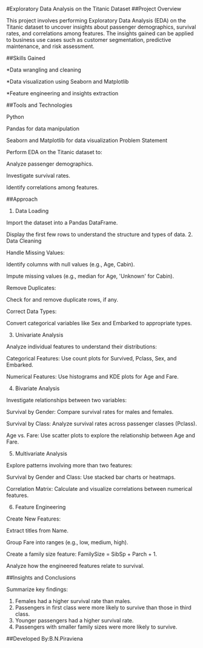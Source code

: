 #Exploratory Data Analysis on the Titanic Dataset
##Project Overview

This project involves performing Exploratory Data Analysis (EDA) on the Titanic dataset to uncover insights about passenger demographics, survival rates, and correlations among features. The insights gained can be applied to business use cases such as customer segmentation, predictive maintenance, and risk assessment.

##Skills Gained

*Data wrangling and cleaning

*Data visualization using Seaborn and Matplotlib

*Feature engineering and insights extraction

##Tools and Technologies

Python

Pandas for data manipulation

Seaborn and Matplotlib for data visualization
Problem Statement

Perform EDA on the Titanic dataset to:

Analyze passenger demographics.

Investigate survival rates.

Identify correlations among features.

##Approach

1. Data Loading

Import the dataset into a Pandas DataFrame.

Display the first few rows to understand the structure and types of data.
2. Data Cleaning

Handle Missing Values:

Identify columns with null values (e.g., Age, Cabin).

Impute missing values (e.g., median for Age, 'Unknown' for Cabin).

Remove Duplicates:

Check for and remove duplicate rows, if any.

Correct Data Types:

Convert categorical variables like Sex and Embarked to appropriate types.

3. Univariate Analysis

Analyze individual features to understand their distributions:

Categorical Features: Use count plots for Survived, Pclass, Sex, and Embarked.

Numerical Features: Use histograms and KDE plots for Age and Fare.

4. Bivariate Analysis

Investigate relationships between two variables:

Survival by Gender: Compare survival rates for males and females.

Survival by Class: Analyze survival rates across passenger classes (Pclass).

Age vs. Fare: Use scatter plots to explore the relationship between Age and Fare.

5. Multivariate Analysis

Explore patterns involving more than two features:

Survival by Gender and Class: Use stacked bar charts or heatmaps.

Correlation Matrix: Calculate and visualize correlations between numerical features.

6. Feature Engineering

Create New Features:

Extract titles from Name.

Group Fare into ranges (e.g., low, medium, high).

Create a family size feature: FamilySize = SibSp + Parch + 1.

Analyze how the engineered features relate to survival.

##Insights and Conclusions

Summarize key findings:
1. Females had a higher survival rate than males.
2. Passengers in first class were more likely to survive than those in third class.
3. Younger passengers had a higher survival rate.
4. Passengers with smaller family sizes were more likely to survive.


##Developed By:B.N.Piraviena
